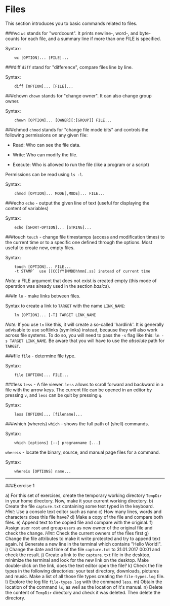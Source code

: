 # Files

This section introduces you to basic commands related to files. 

###wc
`wc` stands for "wordcount". It prints newline-, word-, and byte-counts for each file, and a summary line if more than one FILE is specified.

Syntax:
```
    wc [OPTION]... [FILE]...
```

###diff
`diff` stand for "difference", compare files line by line.

Syntax:
```
    diff [OPTION]... [FILE]...
```

###chown
`chown` stands for "change owner". It can also change group owner.

Syntax:
```
    chown [OPTION]... [OWNER][:[GROUP]] FILE...
```

###chmod
`chmod` stands for "change file mode bits" and controls the following permissions on any given file:

* Read: Who can see the file data.

* Write: Who can modify the file.

* Execute: Who is allowed to run the file (like a program or a script)
 
Permissions can be read using `ls -l`.

Syntax:
```
    chmod [OPTION]... MODE[,MODE]... FILE...
```

###echo
`echo` - output the given line of text (useful for displaying the content of variables)

Syntax:
```
    echo [SHORT-OPTION]... [STRING]...
```

###touch
`touch` - change file timestamps (access and modification times) to the current time or to a specific one defined through the options. 
Most useful to create new, empty files.

Syntax:
```
    touch [OPTION]... FILE...
    -t STAMP`  use [[CC]YY]MMDDhhmm[.ss] instead of current time
```

*Note:* a FILE argument that does not exist is created empty (this mode of operation was already used in the section *basics*).

###ln
`ln` - make links between files.

Syntax to create a link to `TARGET` with the name `LINK_NAME`:
```
    ln [OPTION]... [-T] TARGET LINK_NAME
```
*Note:* If you use `ln` like this, it will create a so-called 'hardlink'. It is generally advisable to use softlinks (symlinks) instead, because they will also work across file systems. To do so, you will need to pass the `-s` flag like this: `ln -s TARGET LINK_NAME`. Be aware that you will have to use the *absolute* path for `TARGET`.

###file
`file` - determine file type.

Syntax:
```
    file [OPTION]... FILE...
```

###less
`less` - A file viewer.
`less` allows to scroll forward and backward in a file with the arrow keys. The current file can be opened in an editor by pressing `v`, and `less` can be quit by pressing `q`.

Syntax:
```
    less [OPTION]... [filename]...
```

###which (whereis)
`which` - shows the full path of (shell) commands.

Syntax:
```
    which [options] [--] programname [...]
```

`whereis` - locate the binary, source, and manual page files for a command.

Syntax:
```
    whereis [OPTIONS] name...
```


---

###Exercise 1

a) For this set of exercises, create the temporary working directory `TempDir` in your home directory. Now, make it your current working directory.
b) Create the file `capture.txt` containing some text typed in the keyboard.
    *Hint:* Use a console text editor such as nano
c) How many lines, words and characters does this file have?
d) Make a copy of the file and compare both files.
e) Append text to the copied file and compare with the original.
f) Assign user `root` and group `users` as new owner of the original file and check the change.
    *Hint:* Check the current owners of the files first
g) Change the file attributes to make it write protected and try to append text again.
h) Generate a new line in the terminal which contains "Hello World!".
i) Change the date and time of the file `capture.txt` to 31.01.2017 00:01 and check the result.
j) Create a link to the `capture.txt` file in the desktop, minimize the terminal and look for the new link on the desktop. Make double-click on the link, does the text editor open the file?
k) Check the file types in the following directories: your test directory, downloads, pictures and music.  Make a list of all those file types creating the `file-types.log` file.
l) Explore the log file `file-types.log` with the command `less`.
m) Obtain the location of the command `ls`, as well as the location of it's manual.
n) Delete the content of `TempDir` directory and check it was deleted. Then delete the directory.


